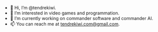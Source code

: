 - 👋 Hi, I’m @tendrekiwi.
- 👀 I’m interested in video games and programmation.
- 🌱 I’m currently working on commander software and commander AI.
- 📫 You can reach me at tendrekiwi.com@gmail.com.
